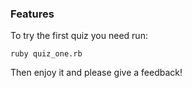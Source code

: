 ### Features
To try the first quiz you need run:

	ruby quiz_one.rb

Then enjoy it and please give a feedback!

